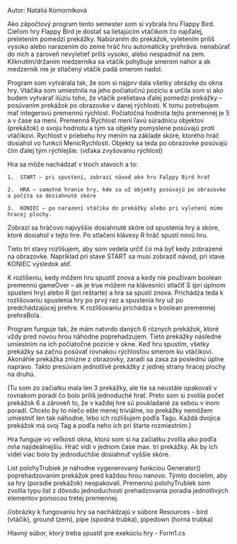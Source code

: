 Autor: Natália Komorníková

Ako zápočtový program tento semester som si vybrala hru Flappy Bird.
Cieľom hry Flappy Bird je dostať sa lietajúcim vtáčikom čo najďalej, preletením pomedzi prekážky. Nabúraním do prekážok, vyletením príliš vysoko alebo narazením do zeme hráč hru automaticky prehráva. nenabúrať do nich a zároveň nevyletieť príliš vysoko, alebo nespadnúť na zem. Kliknutím/držaním medzerníka sa vtáčik pohybuje smerom nahor a ak medzerník nie je stlačený vtáčik padá smerom nadol. 

Program som vytvárala tak, že som si najprv dala všetky obrázky do okna hry. Vtáčika som umiestnila na jeho počiatočnú pozíciu a určila som si ako budem vytvárať ilúziu toho, že vtáčik prelietava ďalej pomedzi prekážky – posúvaním prekážok po obrazovke v danej rýchlosti. K tomu potrebujem mať integerovú premennú rychlost. Počiatočná hodnota tejto premennej je 5 a v čase sa mení.  Premenná Rychlost mení ľavú súradnicu objektov (prekážok) o svoju hodnotu a tým sa objekty pomyslene posúvajú proti vtáčikovi. Rychlost v priebehu hry mením na základe skóre, ktorého hráč dosiahol vo funkcií MenicRychlosti. Objekty sa teda po obrazovke posúvajú čím ďalej tým rýchlejšie. (vďaka zvyšovaniu rýchlost)

Hra sa môže nachádzať v troch stavoch a to: 

    1.	START – pri spustení, zobrazí návod ako hru Falppy Bird hrať

    2.	HRA – samotné hranie hry, kde sa už objekty posúvajú po obrazovke a počíta sa dosiahnuté skóre

    3.	KONIEC – po narazení vtáčika do prekážky alebo pri vyletení mimo hracej plochy. 
Zobrazí sa hráčovo najvyššie dosiahnuté skóre od spustenia hry a skóre, ktoré dosiahol v tejto hre. Po stlačení klávesy R hráč spustí novú hru.

Tieto tri stavy rozlišujem, aby som vedela určiť čo má byť kedy zobrazené na obrazovke. Napríklad pri stave START sa musí zobraziť návod, pri stave KONIEC výsledok atď.

K rozlíšeniu, kedy môžem hru spustiť znova a kedy nie používam boolean premennú gameOver – ak je true môžem na klávesnici stlačiť S (pri úplnom spustení hry) alebo R (pri reštarte) a hra sa spustí znova. Prichádza teda k rozlišovaniu spustenia hry po prvý raz a spustenia hry už po predchádzajúcej prehre. K rozlišovaniu prichádza v boolean premennej prehraBola. 

Program funguje tak, že mám natvrdo daných 6 rôznych prekážok, ktoré vždy pred novou hrou náhodne poprehadzujem. Tieto prekážky následne umiestnim na ich počiatočné pozície v okne. Keď hru spustím, všetky prekážky sa začnú posúvať rovnakou rýchlosťou smerom ku vtáčikovi. Akonáhle prekážka zmizne z obrazovky, zaradí sa zasa za poslednú úplne napravo. Takto presúvam jednotlivé prekážky z jednej strany hracej plochy na druhú.

(Tu som zo začiatku mala len 3 prekážky, ale tie sa neustále opakovali v rovnakom poradí čo bolo príliš jednoduché hrať. Preto som si zvolila počet prekážok 6 a zároveň to, že v každej hre sú poukladané za sebou v inom poradí. Chcelo by to niečo ešte menej triviálne, no prekážky nemôžem umiestniť len tak náhodne, lebo ich rozlišujem podľa Tagu. Každá dvojica prekážok má svoj Tag a podľa neho ich pri štarte rozmiestnim.)

Hra funguje vo veľkosti okna, ktorú som si na začiatku zvolila ako podľa mňa najideálnejšiu. Hráč vidí v jednom čase max. tri prekážky. Ak by ich videl viac bolo by jednoduchšie dosiahnuť vyššie skóre.

List polohyTrubiek je náhodne vygenerovaný funkciou Generator() poprehadzovaním prekážok pred každou hrou nanovo. Týmto docielim, aby sa hry (poradie prekážok) neopakovali. Premennú polohyTrubiek som zvolila typu list z dôvodu jednoduchosti prehadzovania poradia jednotlivých elementov pomocou tretej premennej.

//obrázky k fungovaniu hry sa nachádzajú v súbore Resources - bird (vtáčik), ground (zem), pipe (spodná trubka), pipedown (horná trubka)

Hlavný súbor, ktorý treba spustiť pre exekúciu hry - Form1.cs
